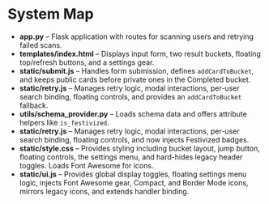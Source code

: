 # System Map

- **app.py** – Flask application with routes for scanning users and retrying failed scans.
- **templates/index.html** – Displays input form, two result buckets, floating top/refresh buttons, and a settings gear.
- **static/submit.js** – Handles form submission, defines `addCardToBucket`, and keeps public cards before private ones in the Completed bucket.
- **static/retry.js** – Manages retry logic, modal interactions, per-user search binding, floating controls, and provides an `addCardToBucket` fallback.
- **utils/schema_provider.py** – Loads schema data and offers attribute helpers like `is_festivized`.
- **static/retry.js** – Manages retry logic, modal interactions, per-user search binding, floating controls, and now injects Festivized badges.
- **static/style.css** – Provides styling including bucket layout, jump button, floating controls, the settings menu, and hard-hides legacy header toggles. Loads Font Awesome for icons.
- **static/ui.js** – Provides global display toggles, floating settings menu logic, injects Font Awesome gear, Compact, and Border Mode icons, mirrors legacy icons, and extends handler binding.
